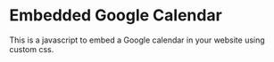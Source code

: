 # Embedded Google Calendar
This is a javascript to embed a Google calendar in your website using custom css.